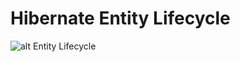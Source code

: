 # Hibernate Entity Lifecycle

![alt Entity Lifecycle](https://thoughts-on-java.org/wp-content/uploads/2017/08/Entity-LifeCycle-State-tiny.pngg)
